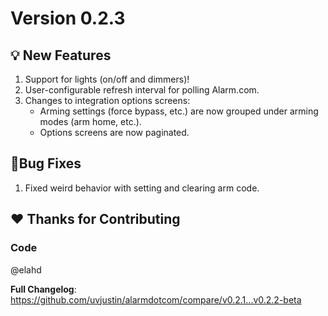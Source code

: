 # Version 0.2.3

## 💡 New Features

1. Support for lights (on/off and dimmers)!
2. User-configurable refresh interval for polling Alarm.com.
3. Changes to integration options screens:
   - Arming settings (force bypass, etc.) are now grouped under arming modes (arm home, etc.).
   - Options screens are now paginated.

## 🐛Bug Fixes

1. Fixed weird behavior with setting and clearing arm code.

## ❤️ Thanks for Contributing

### Code

@elahd

**Full Changelog**: https://github.com/uvjustin/alarmdotcom/compare/v0.2.1...v0.2.2-beta
